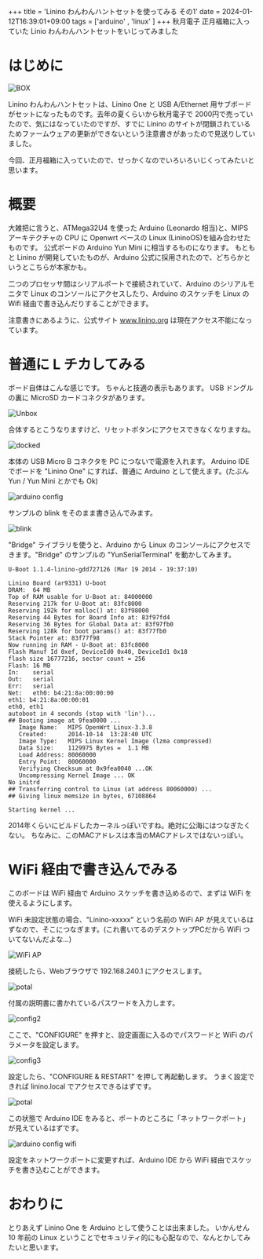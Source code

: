 +++
title = 'Linino わんわんハントセットを使ってみる その1'
date = 2024-01-12T16:39:01+09:00
tags = ['arduino' , 'linux' ]
+++
秋月電子 正月福箱に入っていた Linio わんわんハントセットをいじってみました

# はじめに

![BOX](/images/linino00.jpg)<br>

Linino わんわんハントセットは、Linino One と USB A/Ethernet 用サブボードがセットになったものです。去年の夏くらいから秋月電子で 2000円で売っていたので、気にはなっていたのですが、すでに Linino のサイトが閉鎖されているためファームウェアの更新ができないという注意書きがあったので見送りしていました。

今回、正月福箱に入っていたので、せっかくなのでいろいろいじくってみたいと思います。

# 概要

大雑把に言うと、ATMega32U4 を使った Arduino (Leonardo 相当)と、MIPS アーキテクチャの CPU に Openwrt ベースの Linux (LininoOS)を組み合わせたものです。
公式ボードの Arduino Yun Mini に相当するものになります。
もともと Linino が開発していたものが、Arduino 公式に採用されたので、どちらかというとこちらが本家かも。

二つのプロセッサ間はシリアルポートで接続されていて、Arduino のシリアルモニタで Linux のコンソールにアクセスしたり、Arduino のスケッチを Linux の Wifi 経由で書き込んだりすることができます。

注意書きにあるように、公式サイト www.linino.org は現在アクセス不能になっています。

# 普通に L チカしてみる

ボード自体はこんな感じです。
ちゃんと技適の表示もあります。
USB ドングルの裏に MicroSD カードコネクタがあります。

![Unbox](/images/linino01.jpg)<br>

合体するとこうなりますけど、リセットボタンにアクセスできなくなりますね。

![docked](/images/linino02.jpg)<br>


本体の USB Micro B コネクタを PC につないで電源を入れます。
Arduino IDE でボードを "Linino One" にすれば、普通に Arduino として使えます。(たぶん Yun / Yun Mini とかでも Ok)

![arduino config](/images/linino03.png)<br>

サンプルの blink をそのまま書き込んでみます。

![blink](/images/linino04.jpg)<br>

"Bridge" ライブラリを使うと、Arduino から Linux のコンソールにアクセスできます。"Bridge" のサンプルの "YunSerialTerminal" を動かしてみます。

```
U-Boot 1.1.4-linino-gdd727126 (Mar 19 2014 - 19:37:10)

Linino Board (ar9331) U-boot
DRAM:  64 MB
Top of RAM usable for U-Boot at: 84000000
Reserving 217k for U-Boot at: 83fc8000
Reserving 192k for malloc() at: 83f98000
Reserving 44 Bytes for Board Info at: 83f97fd4
Reserving 36 Bytes for Global Data at: 83f97fb0
Reserving 128k for boot params() at: 83f77fb0
Stack Pointer at: 83f77f98
Now running in RAM - U-Boot at: 83fc8000
Flash Manuf Id 0xef, DeviceId0 0x40, DeviceId1 0x18
flash size 16777216, sector count = 256
Flash: 16 MB
In:    serial
Out:   serial
Err:   serial
Net:   eth0: b4:21:8a:00:00:00
eth1: b4:21:8a:00:00:01
eth0, eth1
autoboot in 4 seconds (stop with 'lin')...
## Booting image at 9fea0000 ...
   Image Name:   MIPS OpenWrt Linux-3.3.8
   Created:      2014-10-14  13:28:40 UTC
   Image Type:   MIPS Linux Kernel Image (lzma compressed)
   Data Size:    1129975 Bytes =  1.1 MB
   Load Address: 80060000
   Entry Point:  80060000
   Verifying Checksum at 0x9fea0040 ...OK
   Uncompressing Kernel Image ... OK
No initrd
## Transferring control to Linux (at address 80060000) ...
## Giving linux memsize in bytes, 67108864

Starting kernel ...
```

2014年くらいにビルドしたカーネルっぽいですね。絶対に公海にはつなぎたくない。
ちなみに、このMACアドレスは本当のMACアドレスではないっぽい。

# WiFi 経由で書き込んでみる

このボードは WiFi 経由で Arduino スケッチを書き込めるので、まずは WiFi を使えるようにします。

WiFi 未設定状態の場合、"Linino-xxxxx" という名前の WiFi AP が見えているはずなので、そこにつなぎます。(これ書いてるのデスクトップPCだから WiFi ついてないんだよな…)

![WiFi AP](/images/linino05.png)<br>

接続したら、Webブラウザで 192.168.240.1 にアクセスします。

![potal](/images/linino06.png)<br>

付属の説明書に書かれているパスワードを入力します。

![config2](/images/linino07.png)<br>

ここで、"CONFIGURE" を押すと、設定画面に入るのでパスワードと WiFi のパラメータを設定します。

![config3](/images/linino08.png)<br>

設定したら、"CONFIGURE & RESTART" を押して再起動します。
うまく設定できれば linino.local でアクセスできるはずです。

![potal](/images/linino09.png)<br>

この状態で Arduino IDE をみると、ポートのところに「ネットワークポート」が見えているはずです。

![arduino config wifi](/images/linino10.png)<br>

設定をネットワークポートに変更すれば、Arduino IDE から WiFi 経由でスケッチを書き込むことができます。

# おわりに

とりあえず Linino One を Arduino として使うことは出来ました。
いかんせん 10 年前の Linux ということでセキュリティ的にも心配なので、なんとかしてみたいと思います。
